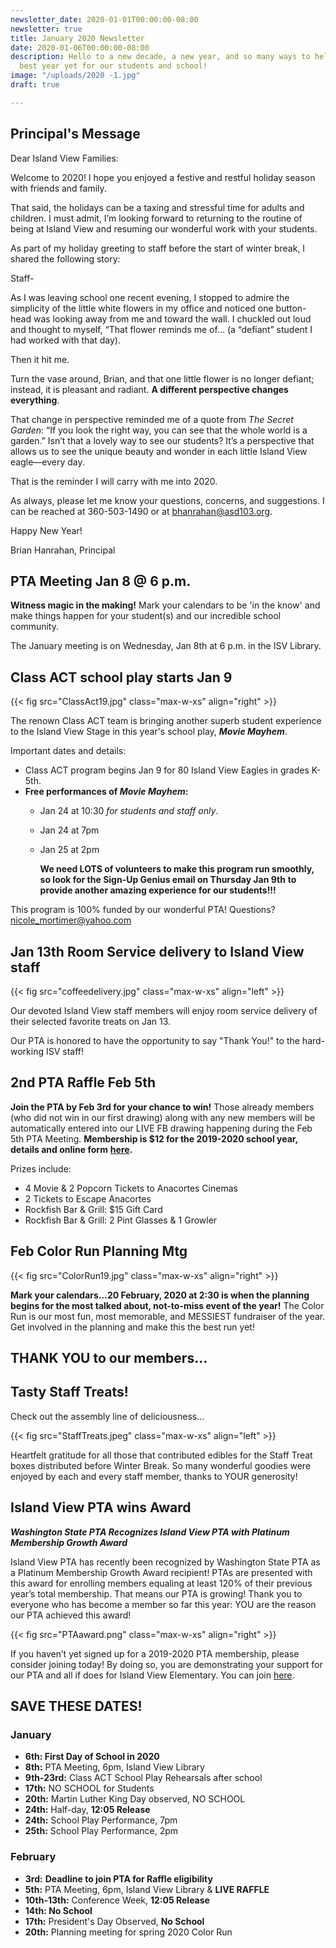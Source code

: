 ```yaml
---
newsletter_date: 2020-01-01T00:00:00-08:00
newsletter: true
title: January 2020 Newsletter
date: 2020-01-06T00:00:00-08:00
description: Hello to a new decade, a new year, and so many ways to help make it the
  best year yet for our students and school!
image: "/uploads/2020 -1.jpg"
draft: true

---
```

## Principal's Message

Dear Island View Families:

Welcome to 2020! I hope you enjoyed a festive and restful holiday season with friends and family.

That said, the holidays can be a taxing and stressful time for adults and children. I must admit, I’m looking forward to returning to the routine of being at Island View and resuming our wonderful work with your students.

As part of my holiday greeting to staff before the start of winter break, I shared the following story:

Staff-

As I was leaving school one recent evening, I stopped to admire the simplicity of the little white flowers in my office and noticed one button-head was looking away from me and toward the wall. I chuckled out loud and thought to myself, “That flower reminds me of… (a “defiant” student I had worked with that day).

Then it hit me.

Turn the vase around, Brian, and that one little flower is no longer defiant; instead, it is pleasant and radiant. **A different perspective changes everything**.

That change in perspective reminded me of a quote from _The Secret Garden_: “If you look the right way, you can see that the whole world is a garden.” Isn’t that a lovely way to see our students? It’s a perspective that allows us to see the unique beauty and wonder in each little Island View eagle—every day.

That is the reminder I will carry with me into 2020.

As always, please let me know your questions, concerns, and suggestions. I can be reached at 360-503-1490 or at [bhanrahan@asd103.org](mailto:bhanrahan@asd103.org).

Happy New Year!

Brian Hanrahan, Principal

## PTA Meeting Jan 8 @ 6 p.m.

**Witness magic in the making!** Mark your calendars to be 'in the know' and make things happen for your student(s) and our incredible school community.

The January meeting is on Wednesday, Jan 8th at 6 p.m. in the ISV Library.

## Class ACT school play starts Jan 9

{{< fig src="ClassAct19.jpg" class="max-w-xs" align="right" >}}

The renown Class ACT team is bringing another superb student experience to the Island View Stage in this year's school play, **_Movie Mayhem_**.

Important dates and details:

* Class ACT program begins Jan 9 for 80 Island View Eagles in grades K-5th.
* **Free performances of _Movie Mayhem_:**
  * Jan 24 at 10:30 _for students and staff only_.
  * Jan 24 at 7pm
  * Jan 25 at 2pm

    **We need LOTS of volunteers to make this program run smoothly, so look for the Sign-Up Genius email on Thursday Jan 9th** **to provide another amazing experience for our students!!!**

This program is 100% funded by our wonderful PTA!  Questions? [nicole_mortimer@yahoo.com](mailto:nicole_mortimer@yahoo.com)

## Jan 13th Room Service delivery to Island View staff

{{< fig src="coffeedelivery.jpg" class="max-w-xs" align="left" >}}

Our devoted Island View staff members will enjoy room service delivery of their selected favorite treats on Jan 13.

Our PTA is honored to have the opportunity to say "Thank You!" to the hard-working ISV staff!

## 2nd PTA Raffle Feb 5th

**Join the PTA by Feb 3rd for your chance to win!** Those already members (who did not win in our first drawing) along with any new members will be automatically entered into our LIVE FB drawing happening during the Feb 5th PTA Meeting. **Membership is $12 for the 2019-2020 school year, details and online form** [**here**](https://www.islandviewpta.org/membership/)**.**

Prizes include:

* 4 Movie & 2 Popcorn Tickets to Anacortes Cinemas
* 2 Tickets to Escape Anacortes
* Rockfish Bar & Grill: $15 Gift Card
* Rockfish Bar & Grill: 2 Pint Glasses & 1 Growler

## Feb Color Run Planning Mtg

{{< fig src="ColorRun19.jpg" class="max-w-xs" align="right" >}}

**Mark your calendars...20 February, 2020 at 2:30 is when the planning begins for the most talked about, not-to-miss event of the year!** The Color Run is our most fun, most memorable, and MESSIEST fundraiser of the year. Get involved in the planning and make this the best run yet!

## THANK YOU to our members...

## Tasty Staff Treats!

Check out the assembly line of deliciousness...

{{< fig src="StaffTreats.jpeg" class="max-w-xs" align="left" >}}

Heartfelt gratitude for all those that contributed edibles for the Staff Treat boxes distributed before Winter Break. So many wonderful goodies were enjoyed by each and every staff member, thanks to YOUR generosity!

## Island View PTA wins Award

**_Washington State PTA Recognizes Island View PTA with Platinum Membership Growth Award_**

Island View PTA has recently been recognized by Washington State PTA as a Platinum Membership Growth Award recipient! PTAs are presented with this award for enrolling members equaling at least 120% of their previous year’s total membership. That means our PTA is growing! Thank you to everyone who has become a member so far this year: YOU are the reason our PTA achieved this award!

{{< fig src="PTAaward.png" class="max-w-xs" align="right" >}}

If you haven’t yet signed up for a 2019-2020 PTA membership, please consider joining today! By doing so, you are demonstrating your support for our PTA and all if does for Island View Elementary. You can join [here](www.islandviewpta.org/membership).

## SAVE THESE DATES!

### January

* **6th:  First Day of School in 2020**
* **8th:**  PTA Meeting, 6pm, Island View Library
* **9th-23rd:**  Class ACT School Play Rehearsals after school
* **17th:**  NO SCHOOL for Students
* **20th:**  Martin Luther King Day observed, NO SCHOOL
* **24th:**  Half-day, **12:05 Release**
* **24th:**  School Play Performance, 7pm
* **25th:**  School Play Performance, 2pm

### February

* **3rd:**  **Deadline to join PTA for Raffle eligibility**
* **5th:**  PTA Meeting, 6pm, Island View Library & **LIVE RAFFLE**
* **10th-13th:**  Conference Week, **12:05 Release**
* **14th:  No School**
* **17th:**  President's Day Observed, **No School**
* **20th:** Planning meeting for spring 2020 Color Run